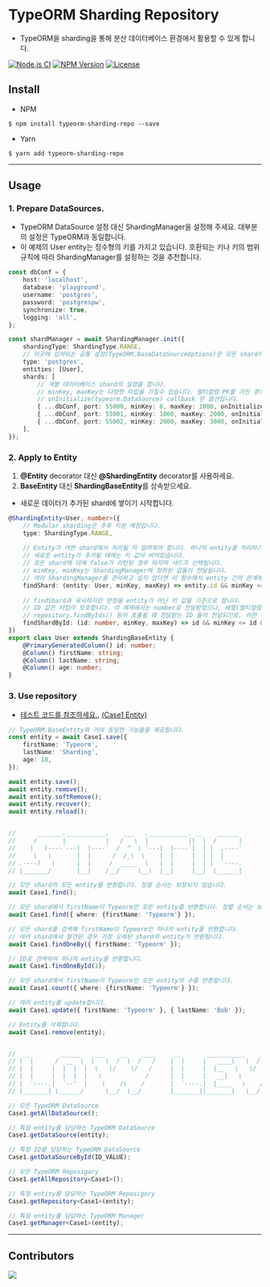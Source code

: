 # TypeORM Sharding Repository
- TypeORM을 sharding을 통해 분산 데이터베이스 환경에서 활용할 수 있게 합니다.

[![Node.js CI](https://github.com/kibae/typeorm-sharding-repo/actions/workflows/node.js.yml/badge.svg)](https://github.com/kibae/typeorm-sharding-repo/actions/workflows/node.js.yml)
[![NPM Version](https://badge.fury.io/js/typeorm-sharding-repo.svg)](https://www.npmjs.com/package/typeorm-sharding-repo)
[![License](https://img.shields.io/github/license/kibae/typeorm-sharding-repo)](https://github.com/kibae/typeorm-sharding-repo/blob/main/LICENSE)

## Install
- NPM
```shell
$ npm install typeorm-sharding-repo --save
```

- Yarn
```shell
$ yarn add typeorm-sharding-repo
```

----

## Usage
### 1. Prepare DataSources.
- TypeORM DataSource 설정 대신 ShardingManager을 설정해 주세요. 대부분의 설정은 TypeORM과 동일합니다.
- 이 예제의 User entity는 정수형의 키를 가지고 있습니다. 호환되는 키나 키의 범위 규칙에 따라 ShardingManager를 설정하는 것을 추천합니다.
```typescript
const dbConf = {
    host: 'localhost',
    database: 'playground',
    username: 'postgres',
    password: 'postgrespw',
    synchronize: true,
    logging: 'all',
};

const shardManager = await ShardingManager.init({
    shardingType: ShardingType.RANGE,
    // 이곳에 입력되는 공통 설정(TypeORM.BaseDataSourceOptions)은 모든 shard에 적용됩니다. 
    type: 'postgres',
    entities: [User],
    shards: [
        // 개별 데이터베이스 shard의 설정을 합니다.
        // minKey, maxKey는 다양한 타입을 가질수 있습니다. 멀티컬럼 PK를 가진 경우 튜플 형태로 구성할 수도 있습니다.
        // onInitialize(typeorm.DataSource) callback 은 옵션입니다.
        { ...dbConf, port: 55000, minKey: 0, maxKey: 1000, onInitialize: (dataSource) => {/* TypeORM.DataSource.initialize() 이후 실행됨 */} },
        { ...dbConf, port: 55001, minKey: 1000, maxKey: 2000, onInitialize: (dataSource) => {/**/} },
        { ...dbConf, port: 55002, minKey: 2000, maxKey: 3000, onInitialize: (dataSource) => {/**/} },
    ],
});
```

### 2. Apply to Entity
1. **@Entity** decorator 대신 **@ShardingEntity** decorator를 사용하세요.
2. **BaseEntity** 대신 **ShardingBaseEntity**를 상속받으세요.
- 새로운 데이터가 추가된 shard에 쌓이기 시작합니다.
```typescript
@ShardingEntity<User, number>({
    // Modular sharding은 추후 지원 예정입니다.
    type: ShardingType.RANGE,
    
    // Entity가 어떤 shard에서 처리될 지 알려줘야 합니다. 하나의 entity를 처리하기 위해 최대 shard 갯수만큼 호출됩니다.
    // 새로운 entity가 추가될 때에는 키 값이 비어있습니다.
    // 모든 shard에 대해 false가 리턴된 경우 마지막 샤드가 선택됩니다.
    // minKey, maxKey는 ShardingManager에 정의된 값들이 전달됩니다.
    // 여러 ShardingManager를 관리하고 싶지 않다면 이 함수에서 entity 간의 관계에 따라 minKey, maxKey를 기준으로만 삼고 데이터의 양을 조절할 수 있습니다.
    findShard: (entity: User, minKey, maxKey) => entity.id && minKey <= entity.id && entity.id < maxKey,
    
    // findShard과 유사하지만 판정을 entity가 아닌 키 값을 기준으로 합니다.
    // ID 값은 타입이 모호합니다. 이 예제에서는 number로 전달받았으나, 배열(멀티컬럼)이나 문자열 등 다양한 값이 전달되게 됩니다.
    // repository.findByIds() 등이 호출될 때 전달받는 ID 들이 전달되므로, 어떤 구조의 entity냐에 따라 전달되는 값의 형태가 달라지기 때문입니다.
    findShardById: (id: number, minKey, maxKey) => id && minKey <= id && id < maxKey,
})
export class User extends ShardingBaseEntity {
    @PrimaryGeneratedColumn() id: number;
    @Column() firstName: string;
    @Column() lastName: string;
    @Column() age: number;
}
```

### 3. Use repository
- [테스트 코드를 참조하세요.](https://github.com/kibae/typeorm-sharding-repo/blob/main/src/test/sharding-manager.spec.ts), [(Case1 Entity)](https://github.com/kibae/typeorm-sharding-repo/blob/main/src/test/entity/case1.ts) 
```typescript
// TypeORM.BaseEntity와 거의 동일한 기능들을 제공합니다.
const entity = await Case1.save({
    firstName: 'Typeorm',
    lastName: 'Sharding',
    age: 10,
});

await entity.save();
await entity.remove();
await entity.softRemove();
await entity.recover();
await entity.reload();


//      _______.___________.    ___   .___________. __    ______ 
//     /       |           |   /   \  |           ||  |  /      |
//    |   (----`---|  |----`  /  ^  \ `---|  |----`|  | |  ,----'
//     \   \       |  |      /  /_\  \    |  |     |  | |  |     
// .----)   |      |  |     /  _____  \   |  |     |  | |  `----.
// |_______/       |__|    /__/     \__\  |__|     |__|  \______|

// 모든 shard의 모든 entity를 반환합니다. 정렬 순서는 보장되지 않습니다.
await Case1.find();

// 모든 shard에서 firstName이 Typeorm인 모든 entity를 반환합니다. 정렬 순서는 보장되지 않습니다.
await Case1.find({ where: {firstName: 'Typeorm'} });

// 모든 shard를 검색해 firstName이 Typeorm인 하나의 entity를 반환합니다.
// 여러 shard에서 발견된 경우 가장 오래된 shard의 entity가 반환됩니다.
await Case1.findOneBy({ firstName: 'Typeorm' });

// ID로 검색하여 하나의 entity를 반환합니다.
await Case1.findOneById(1);

// 모든 shard에서 firstName이 Typeorm인 모든 entity의 수를 반환합니다.
await Case1.count({ where: {firstName: 'Typeorm'} });

// 여러 entity를 update합니다.
await Case1.update({ firstName: 'Typeorm' }, { lastName: 'Bob' });

// Entity를 삭제합니다.
await Case1.remove(entity);


//  __        ______   ____    __    ____     __       ___________    ____  _______  __      
// |  |      /  __  \  \   \  /  \  /   /    |  |     |   ____\   \  /   / |   ____||  |     
// |  |     |  |  |  |  \   \/    \/   /     |  |     |  |__   \   \/   /  |  |__   |  |     
// |  |     |  |  |  |   \            /      |  |     |   __|   \      /   |   __|  |  |     
// |  `----.|  `--'  |    \    /\    /       |  `----.|  |____   \    /    |  |____ |  `----.
// |_______| \______/      \__/  \__/        |_______||_______|   \__/     |_______||_______|

// 모든 TypeORM DataSource
Case1.getAllDataSource();

// 특정 entity를 담당하는 TypeORM DataSource
Case1.getDataSource(entity);

// 특정 ID를 담당하는 TypeORM DataSource
Case1.getDataSourceById(ID_VALUE);

// 모든 TypeORM Reposigory
Case1.getAllRepository<Case1>();

// 특정 entity를 담당하는 TypeORM Reposigory
Case1.getRepository<Case1>(entity);

// 특정 entity를 담당하는 TypeORM Manager
Case1.getManager<Case1>(entity);
```

----

## Contributors
<a href="https://github.com/kibae/typeorm-sharding-repo/graphs/contributors">
  <img src="https://contrib.rocks/image?repo=kibae/typeorm-sharding-repo" />
</a>

